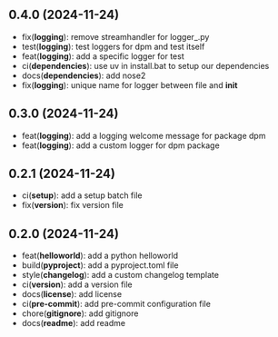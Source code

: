 ## 0.4.0 (2024-11-24)


- fix(**logging**): remove streamhandler for logger_.py<br>
- test(**logging**): test loggers for dpm and test itself<br>
- feat(**logging**): add a specific logger for test<br>
- ci(**dependencies**): use uv in install.bat to setup our dependencies<br>
- docs(**dependencies**): add nose2<br>
- fix(**logging**): unique name for logger between file and __init__<br>

## 0.3.0 (2024-11-24)


- feat(**logging**): add a logging welcome message for package dpm<br>
- feat(**logging**): add a custom logger for dpm package<br>

## 0.2.1 (2024-11-24)


- ci(**setup**): add a setup batch file<br>
- fix(**version**): fix version file<br>

## 0.2.0 (2024-11-24)


- feat(**helloworld**): add a python helloworld<br>
- build(**pyproject**): add a pyproject.toml file<br>
- style(**changelog**): add a custom changelog template<br>
- ci(**version**): add a version file<br>
- docs(**license**): add license<br>
- ci(**pre-commit**): add pre-commit configuration file<br>
- chore(**gitignore**): add gitignore<br>
- docs(**readme**): add readme<br>
